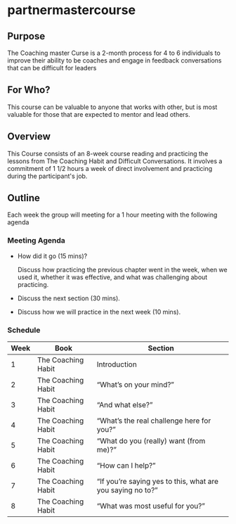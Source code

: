 # partnermastercourse
## Purpose
The Coaching master Curse is a 2-month process for 4 to 6 individuals to improve their ability to be coaches and engage in feedback conversations that can be difficult for leaders

## For Who?
This course can be valuable to anyone that works with other, but is most valuable for those that are expected to mentor and lead others.  

## Overview
This Course consists of an 8-week course reading and practicing the lessons from The Coaching Habit and Difficult Conversations.  It involves a commitment of 1 1/2 hours a week of direct involvement and practicing during the participant's job.

## Outline
Each week the group will meeting for a 1 hour meeting with the following agenda

### Meeting Agenda
* How did it go (15 mins)?
    
    Discuss how practicing the previous chapter went in the week, when we used it, whether it was effective, and what was challenging about practicing.

* Discuss the next section (30 mins).

* Discuss how we will practice in the next week (10 mins).

### Schedule

| Week   | Book               | Section      |
| -----  |--------------------|--------------|
| 1      | The Coaching Habit | Introduction |
| 2      | The Coaching Habit | “What’s on your mind?”|
| 3      | The Coaching Habit | “And what else?”|
| 4      | The Coaching Habit | “What’s the real challenge here for you?”|
| 5      | The Coaching Habit | “What do you (really) want (from me)?”|
| 6      | The Coaching Habit | “How can I help?”|
| 7      | The Coaching Habit | “If you’re saying yes to this, what are you saying no to?”|
| 8      | The Coaching Habit | “What was most useful for you?”|
